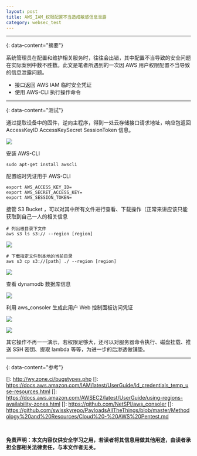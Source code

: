 ```yaml
---
layout: post
title: AWS_IAM_权限配置不当造成敏感信息泄露
category: websec_test
---
```


---
{: data-content="摘要"}

系统管理员在配置和维护相关服务时，往往会出错，其中配置不当导致的安全问题在实际案例中数不胜数。此文是笔者所遇到的一次因 AWS 用户权限配置不当导致的信息泄露问题。

- 接口返回 AWS IAM 临时安全凭证
- 使用 AWS-CLI 执行操作命令

---
{: data-content="测试"}

通过提取设备中的固件，逆向主程序，得到一处云存储接口请求地址，响应包返回 AccessKeyID AccessKeySecret SessionToken 信息。

![](https://cdn.nlark.com/yuque/0/2021/png/2987179/1639551031433-e70ec1e2-badc-4072-a557-c8e3b152ee3a.png)

安装 AWS-CLI

```
sudo apt-get install awscli
```

配置临时凭证用于 AWS-CLI

```
export AWS_ACCESS_KEY_ID=
export AWS_SECRET_ACCESS_KEY=
export AWS_SESSION_TOKEN=
```

接管 S3 Bucket ，可以对其中所有文件进行查看、下载操作（正常来讲应该只能获取到自己一人的相关信息

```
# 列出根目录下文件
aws s3 ls s3:// --region [region]
```

![](https://cdn.nlark.com/yuque/0/2021/png/2987179/1639552291621-b1e3e576-ef76-4f3d-9e6d-cc8116415951.png)

```
# 下载指定文件到本地的当前目录
aws s3 cp s3://[path] ./ --region [region]
```

![](https://cdn.nlark.com/yuque/0/2021/png/2987179/1639553412238-0b48b1ce-7d97-4eb9-a1c5-cea16f6d7436.png)

查看 dynamodb 数据库信息

![](https://cdn.nlark.com/yuque/0/2021/png/2987179/1639556665413-17d5b0b8-16cc-416a-978b-2914521baa4f.png)

利用 aws_consoler 生成此用户 Web 控制面板访问凭证

![](https://cdn.nlark.com/yuque/0/2021/png/2987179/1639636737332-707a53ab-4cea-4e8c-b59a-fc0f0d1ed274.png?x-oss-process=image%2Fresize%2Cw_750%2Climit_0)

![](https://cdn.nlark.com/yuque/0/2021/png/2987179/1639636882126-8773eaa0-695a-47ca-b273-c6e32f74cc01.png)

其它操作不再一一演示，若权限足够大，还可以对服务器命令执行、磁盘挂载、推送 SSH 密钥、提取 lambda 等等，为进一步的后渗透做铺垫。

---
{: data-content="参考"}

[]: http://wy.zone.ci/bugstypes.php
[]: https://docs.aws.amazon.com/IAM/latest/UserGuide/id_credentials_temp_use-resources.html
[]: https://docs.aws.amazon.com/AWSEC2/latest/UserGuide/using-regions-availability-zones.html
[]: https://github.com/NetSPI/aws_consoler
[]: https://github.com/swisskyrepo/PayloadsAllTheThings/blob/master/Methodology%20and%20Resources/Cloud%20-%20AWS%20Pentest.md

<br>

**免责声明：本文内容仅供安全学习之用，若读者将其信息用做其他用途，由读者承担全部相关法律责任，与本文作者无关。**
